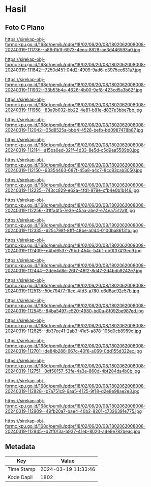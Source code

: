 # Hasil

## Foto C Plano

https://sirekap-obj-formc.kpu.go.id/168d/pemilu/pdpr/18/02/06/20/08/1802062008008-20240319-111736--a89d1b1f-6973-4eea-8828-ae3d446593a0.jpg

https://sirekap-obj-formc.kpu.go.id/168d/pemilu/pdpr/18/02/06/20/08/1802062008008-20240319-111842--7250d451-04d2-4909-9ad6-e3975ee631a7.jpg

https://sirekap-obj-formc.kpu.go.id/168d/pemilu/pdpr/18/02/06/20/08/1802062008008-20240319-111932--33b53b4a-4626-4b00-9ef8-423cd5a3b62f.jpg

https://sirekap-obj-formc.kpu.go.id/168d/pemilu/pdpr/18/02/06/20/08/1802062008008-20240319-111958--83a9b032-bb22-4e81-b81e-d837e3bbe7bb.jpg

https://sirekap-obj-formc.kpu.go.id/168d/pemilu/pdpr/18/02/06/20/08/1802062008008-20240319-112042--35d8525a-bbb4-4528-befb-bd0987478b87.jpg

https://sirekap-obj-formc.kpu.go.id/168d/pemilu/pdpr/18/02/06/20/08/1802062008008-20240319-112114--a15ba0ed-321f-4d33-8e5d-c5d9ea5589b8.jpg

https://sirekap-obj-formc.kpu.go.id/168d/pemilu/pdpr/18/02/06/20/08/1802062008008-20240319-112150--93354463-687f-45a8-a4c7-8cc83cab3050.jpg

https://sirekap-obj-formc.kpu.go.id/168d/pemilu/pdpr/18/02/06/20/08/1802062008008-20240319-112225--743cc829-e62a-4fd1-979e-cfb4e0b1b146.jpg

https://sirekap-obj-formc.kpu.go.id/168d/pemilu/pdpr/18/02/06/20/08/1802062008008-20240319-112256--31ffa4f5-7e3e-45aa-abe2-e74ea7512a1f.jpg

https://sirekap-obj-formc.kpu.go.id/168d/pemilu/pdpr/18/02/06/20/08/1802062008008-20240319-112335--625c798f-8fff-48be-a0d4-0100ba86131b.jpg

https://sirekap-obj-formc.kpu.go.id/168d/pemilu/pdpr/18/02/06/20/08/1802062008008-20240319-112409--e4bd6537-79bd-454c-b4bf-db0f37413ec9.jpg

https://sirekap-obj-formc.kpu.go.id/168d/pemilu/pdpr/18/02/06/20/08/1802062008008-20240319-112444--2dee4d8e-26f7-48f2-8d47-2d4bdb9242e7.jpg

https://sirekap-obj-formc.kpu.go.id/168d/pemilu/pdpr/18/02/06/20/08/1802062008008-20240319-112513--50c79477-1fcc-4fd3-a780-c6d6ac92c57b.jpg

https://sirekap-obj-formc.kpu.go.id/168d/pemilu/pdpr/18/02/06/20/08/1802062008008-20240319-112545--84ba5497-c520-4980-bd0a-8f092be987ed.jpg

https://sirekap-obj-formc.kpu.go.id/168d/pemilu/pdpr/18/02/06/20/08/1802062008008-20240319-112625--db37ee41-2ab3-41e5-a878-105d0cb8959d.jpg

https://sirekap-obj-formc.kpu.go.id/168d/pemilu/pdpr/18/02/06/20/08/1802062008008-20240319-112701--de84b288-667c-40f6-a069-0dd155d322ec.jpg

https://sirekap-obj-formc.kpu.go.id/168d/pemilu/pdpr/18/02/06/20/08/1802062008008-20240319-112751--8df50157-53fe-4a3e-860d-4bf284da4b0b.jpg

https://sirekap-obj-formc.kpu.go.id/168d/pemilu/pdpr/18/02/06/20/08/1802062008008-20240319-112828--b7a751c9-6aa5-4125-9f18-d2e8e98ae2e3.jpg

https://sirekap-obj-formc.kpu.go.id/168d/pemilu/pdpr/18/02/06/20/08/1802062008008-20240319-112909--49fb20a7-bae4-40b2-8201-c7326391e775.jpg

https://sirekap-obj-formc.kpu.go.id/168d/pemilu/pdpr/18/02/06/20/08/1802062008008-20240319-112945--d2ff013a-b937-41eb-8020-a4e9e782beac.jpg


## Metadata

| Key        | Value               |
| ---------- | ------------------- |
| Time Stamp | 2024-03-19 11:33:46 |
| Kode Dapil | 1802                |



